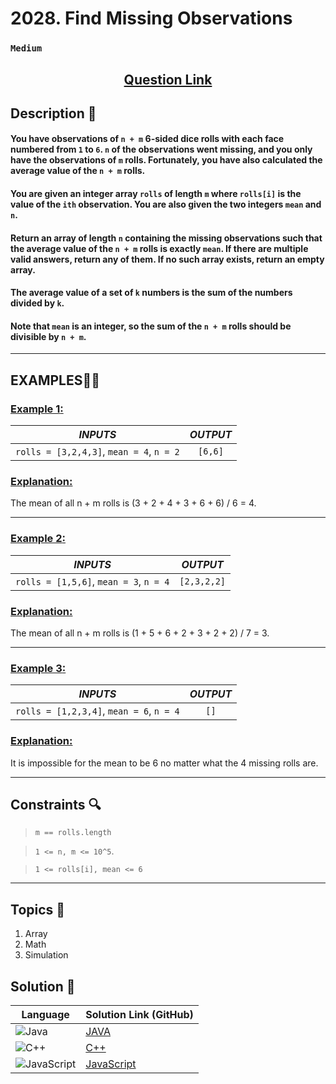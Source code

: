 # 2028. Find Missing Observations

### `Medium`


<h2 align="center">
<a href="https://leetcode.com/problems/find-missing-observations/description/?envType=daily-question&envId=2024-09-05"><strong>Question Link</strong></a>
</h2>


## Description 📑

#### You have observations of `n + m` 6-sided dice rolls with each face numbered from `1` to `6`. `n` of the observations went missing, and you only have the observations of `m` rolls. Fortunately, you have also calculated the average value of the `n + m` rolls.

#### You are given an integer array `rolls` of length `m` where `rolls[i]` is the value of the `ith` observation. You are also given the two integers `mean` and `n`.

#### Return an array of length `n` containing the missing observations such that the average value of the `n + m` rolls is exactly `mean`. If there are multiple valid answers, return any of them. If no such array exists, return an empty array.

#### The average value of a set of `k` numbers is the sum of the numbers divided by `k`.

#### Note that `mean` is an integer, so the sum of the `n + m` rolls should be divisible by `n + m`.

---

## **EXAMPLES**💫✨ </br>

<h3>

<ins>**Example 1**:</ins> </br>


| _INPUTS_ | _OUTPUT_ |
| :-----------: | :-----------: |
| `rolls = [3,2,4,3]`, `mean = 4`, `n = 2` | `[6,6]` |

</h3>

<h3>
<ins>Explanation:</ins>
</h3>

The mean of all n + m rolls is (3 + 2 + 4 + 3 + 6 + 6) / 6 = 4.

____
<h3>

<ins>**Example 2**:</ins> </br>

| _INPUTS_ | _OUTPUT_ |
| :-----------: | :-----------: |
| `rolls = [1,5,6]`, `mean = 3`, `n = 4` | `[2,3,2,2]` |

</h3>

<h3>
<ins>Explanation:</ins>
</h3>

The mean of all n + m rolls is (1 + 5 + 6 + 2 + 3 + 2 + 2) / 7 = 3.

___

<h3>

<ins>**Example 3**:</ins> </br>

| _INPUTS_ | _OUTPUT_ |
| :-----------: | :-----------: |
| `rolls = [1,2,3,4]`, `mean = 6`, `n = 4` | `[]` |

</h3>

<h3>
<ins>Explanation:</ins>
</h3>

It is impossible for the mean to be 6 no matter what the 4 missing rolls are.

___

## Constraints 🔍

> `m == rolls.length`</br>

> `1 <= n, m <= 10^5`. <br>

> `1 <= rolls[i], mean <= 6`

___

## Topics 📝

1. Array
2. Math
3. Simulation


## Solution 📃

|  Language   |  Solution Link (GitHub) |
| ------------- | ------------- |
|  ![Java](https://img.shields.io/badge/java-%23ED8B00.svg?style=flat&logo=openjdk&logoColor=white)  | [JAVA]() |
|  ![C++](https://img.shields.io/badge/c++-%2300599C.svg?style=plastic&logo=c%2B%2B&logoColor=white)  | [C++]()  |
|  ![JavaScript](https://img.shields.io/badge/javascript-%23323330.svg?style=flat&logo=javascript&logoColor=%23F7DF1E)  | [JavaScript]() |
